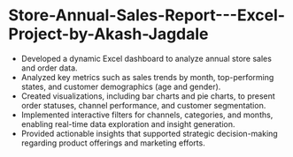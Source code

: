 # Store-Annual-Sales-Report---Excel-Project-by-Akash-Jagdale
* Developed a dynamic Excel dashboard to analyze annual store sales and order data.
* Analyzed key metrics such as sales trends by month, top-performing states, and customer demographics (age and gender).
* Created visualizations, including bar charts and pie charts, to present order statuses, channel performance, and customer segmentation.
* Implemented interactive filters for channels, categories, and months, enabling real-time data exploration and insight generation.
* Provided actionable insights that supported strategic decision-making regarding product offerings and marketing efforts.
